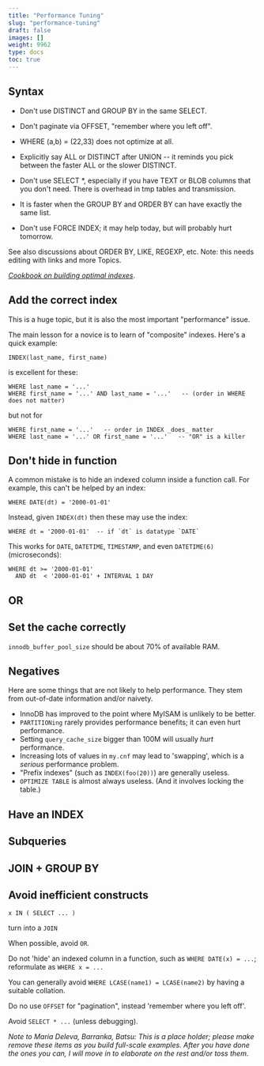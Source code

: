```yaml
---
title: "Performance Tuning"
slug: "performance-tuning"
draft: false
images: []
weight: 9962
type: docs
toc: true
---
```


## Syntax
-    Don't use DISTINCT and GROUP BY in the same SELECT.

-    Don't paginate via OFFSET, "remember where you left off".

-    WHERE (a,b) = (22,33) does not optimize at all.

-    Explicitly say ALL or DISTINCT after UNION -- it reminds you pick between the faster ALL or the slower DISTINCT.

-    Don't use SELECT *, especially if you have TEXT or BLOB columns that you don't need. There is overhead in tmp tables and transmission.

-    It is faster when the GROUP BY and ORDER BY can have exactly the same list.

-    Don't use FORCE INDEX; it may help today, but will probably hurt tomorrow.



See also discussions about ORDER BY, LIKE, REGEXP, etc. Note: this needs editing with links and more Topics.

[_Cookbook on building optimal indexes_](https://mariadb.com/kb/en/mariadb/building-the-best-index-for-a-given-select/).



## Add the correct index
This is a huge topic, but it is also the most important "performance" issue.

The main lesson for a novice is to learn of "composite" indexes.  Here's a quick example:

    INDEX(last_name, first_name)

is excellent for these:

    WHERE last_name = '...'
    WHERE first_name = '...' AND last_name = '...'   -- (order in WHERE does not matter)

but not for

    WHERE first_name = '...'   -- order in INDEX _does_ matter
    WHERE last_name = '...' OR first_name = '...'   -- "OR" is a killer

## Don't hide in function
A common mistake is to hide an indexed column inside a function call.  For example, this can't be helped by an index:

    WHERE DATE(dt) = '2000-01-01'

Instead, given `INDEX(dt)` then these may use the index:

    WHERE dt = '2000-01-01'  -- if `dt` is datatype `DATE`

This works for `DATE`, `DATETIME`, `TIMESTAMP`, and even `DATETIME(6)` (microseconds):

    WHERE dt >= '2000-01-01'
      AND dt  < '2000-01-01' + INTERVAL 1 DAY



## OR


## Set the cache correctly
`innodb_buffer_pool_size` should be about 70% of available RAM.

## Negatives
Here are some things that are not likely to help performance.  They stem from out-of-date information and/or naivety.

* InnoDB has improved to the point where MyISAM is unlikely to be better.
* `PARTITIONing` rarely provides performance benefits; it can even hurt performance.
* Setting `query_cache_size` bigger than 100M will usually _hurt_ performance.
* Increasing lots of values in `my.cnf` may lead to 'swapping', which is a _serious_ performance problem.
* "Prefix indexes" (such as `INDEX(foo(20))`) are generally useless.
* `OPTIMIZE TABLE` is almost always useless.  (And it involves locking the table.)

## Have an INDEX


## Subqueries


## JOIN + GROUP BY


## Avoid inefficient constructs
    x IN ( SELECT ... )
turn into a `JOIN`

When possible, avoid `OR`.

Do not 'hide' an indexed column in a function, such as `WHERE DATE(x) = ...`; reformulate as `WHERE x = ...`

You can generally avoid `WHERE LCASE(name1) = LCASE(name2)` by having a suitable collation.

Do no use `OFFSET` for "pagination", instead 'remember where you left off'.

Avoid `SELECT * ...` (unless debugging).

_Note to Maria Deleva, Barranka, Batsu: This is a place holder; please make remove these items as you build full-scale examples.  After you have done the ones you can, I will move in to elaborate on the rest and/or toss them._

